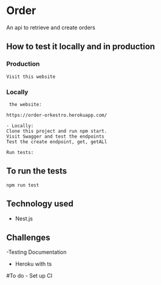 # Order
An api to retrieve and create orders 
## How to test it locally and in production

### Production

    Visit this website

### Locally

     the website:
    
    https://order-orkestro.herokuapp.com/
    
    - Locally:
    Clone this project and run npm start.
    Visit Swagger and test the endpoints
    Test the create endpoint, get, getALl
    
    Run tests:
## To run the tests

```npm run test```

## Technology used
   - Nest.js
## Challenges
-Testing Documentation
- Heroku with ts

#To do 
    - Set up CI
 
